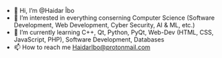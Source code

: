 - 👋 Hi, I’m @Haidar Îbo
- 👀 I’m interested in everything conserning Computer Science (Software Development, Web Development, Cyber Security, AI & ML, etc.) 
- 🌱 I’m currently learning C++, Qt, Python, PyQt, Web-Dev (HTML, CSS, JavaScript, PHP), Software Development, Databases
- 📫 How to reach me HaidarIbo@protonmail.com

<!---
Ismail099/Ismail099 is a ✨ special ✨ repository because its `README.md` (this file) appears on your GitHub profile.
You can click the Preview link to take a look at your changes.
--->
